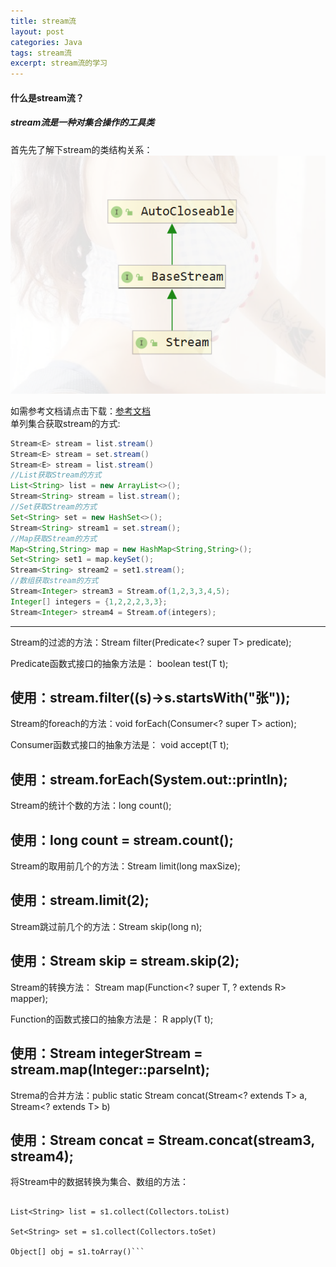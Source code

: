 ```yaml
---
title: stream流
layout: post
categories: Java
tags: stream流
excerpt: stream流的学习
---
```

#### 什么是stream流？
##### stream流是一种对集合操作的工具类  

首先先了解下stream的类结构关系：![stream的类结构图](/assets/stream流/stream类结构图.PNG)

如需参考文档请点击下载：[参考文档](/assets/stream流/笔记.rtf)  
单列集合获取stream的方式:
```java
Stream<E> stream = list.stream()
Stream<E> stream = set.stream()
Stream<E> stream = list.stream()
//List获取Stream的方式
List<String> list = new ArrayList<>();
Stream<String> stream = list.stream();
//Set获取Stream的方式
Set<String> set = new HashSet<>();
Stream<String> stream1 = set.stream();
//Map获取Stream的方式
Map<String,String> map = new HashMap<String,String>();
Set<String> set1 = map.keySet();
Stream<String> stream2 = set1.stream();
//数组获取stream的方式
Stream<Integer> stream3 = Stream.of(1,2,3,3,4,5);
Integer[] integers = {1,2,2,2,3,3};
Stream<Integer> stream4 = Stream.of(integers);
```
  
---------------------------------------------------------------------
  
Stream的过滤的方法：Stream<T> filter(Predicate<? super T> predicate); 

Predicate函数式接口的抽象方法是：  boolean test(T t);

使用：stream.filter((s)->s.startsWith("张"));
---------------------------------------------------------------------

Stream的foreach的方法：void forEach(Consumer<? super T> action);

Consumer函数式接口的抽象方法是：    void accept(T t);

使用：stream.forEach(System.out::println);
---------------------------------------------------------------------

Stream的统计个数的方法：long count();

使用：long count = stream.count();
---------------------------------------------------------------------

Stream的取用前几个的方法：Stream<T> limit(long maxSize);
  
使用：stream.limit(2);
---------------------------------------------------------------------
  
Stream跳过前几个的方法：Stream<T> skip(long n);
  
使用：Stream<String> skip = stream.skip(2);
---------------------------------------------------------------------
  
Stream的转换方法：    <R> Stream<R> map(Function<? super T, ? extends R> mapper);

Function的函数式接口的抽象方法是：	R apply(T t);

使用：Stream<Integer> integerStream = stream.map(Integer::parseInt);
---------------------------------------------------------------------

Strema的合并方法：public static <T> Stream<T> concat(Stream<? extends T> a, Stream<? extends T> b)

使用：Stream<Integer> concat = Stream.concat(stream3, stream4);
---------------------------------------------------------------------

将Stream中的数据转换为集合、数组的方法：

```Stream<String> s1 = Stream.of("a","b","c","d")

List<String> list = s1.collect(Collectors.toList)

Set<String> set = s1.collect(Collectors.toSet)

Object[] obj = s1.toArray()```


